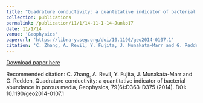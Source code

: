 ```yaml
---
title: "Quadrature conductivity: a quantitative indicator of bacterial abundance in porous media"
collection: publications
permalink: /publication/11/1/14-11-1-14-Junko17
date: 11/1/14
venue: 'Geophysics'
paperurl: 'https://library.seg.org/doi/10.1190/geo2014-0107.1'
citation: 'C. Zhang, A. Revil, Y. Fujita, J. Munakata-Marr and G. Redden, Quadrature conductivity: a quantitative indicator of bacterial abundance in porous media, Geophysics, 79(6):D363-D375 (2014). DOI: 10.1190/geo2014-0107.1'
---
```


<a href='https://library.seg.org/doi/10.1190/geo2014-0107.1'>Download paper here</a>

Recommended citation: C. Zhang, A. Revil, Y. Fujita, J. Munakata-Marr and G. Redden, Quadrature conductivity: a quantitative indicator of bacterial abundance in porous media, Geophysics, 79(6):D363-D375 (2014). DOI: 10.1190/geo2014-0107.1